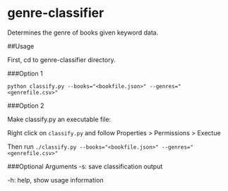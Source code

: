 # genre-classifier
Determines the genre of books given keyword data.

##Usage

First, cd to genre-classifier directory.

###Option 1

```python classify.py --books="<bookfile.json>" --genres="<genrefile.csv>"```

###Option 2

Make classify.py an executable file:

Right click on ```classify.py``` and follow Properties > Permissions > Exectue

Then run ```./classify.py --books="<bookfile.json>" --genres="<genrefile.csv>"```

###Optional Arguments
-s: save classification output

-h: help, show usage information
